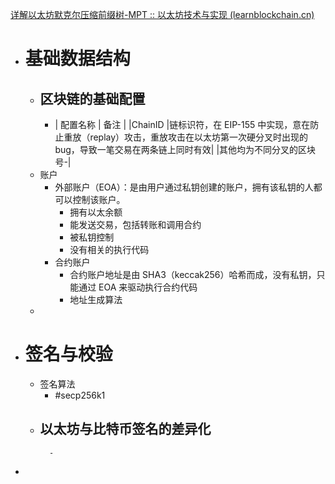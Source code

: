 [详解以太坊默克尔压缩前缀树-MPT :: 以太坊技术与实现 (learnblockchain.cn)](https://learnblockchain.cn/books/geth/part3/mpt.html)

- # 基础数据结构
	- ## 区块链的基础配置
		- | 配置名称 | 备注 |
		  |ChainID |链标识符，在 EIP-155 中实现，意在防止重放（replay）攻击，重放攻击在以太坊第一次硬分叉时出现的bug，导致一笔交易在两条链上同时有效|
		  |其他均为不同分叉的区块号-|
	- 账户
		- 外部账户（EOA）：是由用户通过私钥创建的账户，拥有该私钥的人都可以控制该账户。
			- 拥有以太余额
			- 能发送交易，包括转账和调用合约
			- 被私钥控制
			- 没有相关的执行代码
		- 合约账户
			- 合约账户地址是由 SHA3（keccak256）哈希而成，没有私钥，只能通过 EOA 来驱动执行合约代码
			- 地址生成算法
	-
- # 签名与校验
	- 签名算法
		- #secp256k1
	- 以太坊与比特币签名的差异化
		-
			-
-